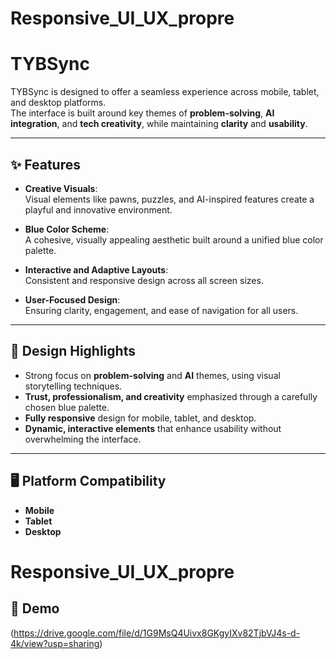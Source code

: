# Responsive_UI_UX_propre
# TYBSync

TYBSync is designed to offer a seamless experience across mobile, tablet, and desktop platforms.  
The interface is built around key themes of **problem-solving**, **AI integration**, and **tech creativity**, while maintaining **clarity** and **usability**.

---

## ✨ Features

- **Creative Visuals**:  
  Visual elements like pawns, puzzles, and AI-inspired features create a playful and innovative environment.
  
- **Blue Color Scheme**:  
  A cohesive, visually appealing aesthetic built around a unified blue color palette.

- **Interactive and Adaptive Layouts**:  
  Consistent and responsive design across all screen sizes.

- **User-Focused Design**:  
  Ensuring clarity, engagement, and ease of navigation for all users.

---

## 🎯 Design Highlights

- Strong focus on **problem-solving** and **AI** themes, using visual storytelling techniques.
- **Trust, professionalism, and creativity** emphasized through a carefully chosen blue palette.
- **Fully responsive** design for mobile, tablet, and desktop.
- **Dynamic, interactive elements** that enhance usability without overwhelming the interface.

---

## 🖥️ Platform Compatibility

- **Mobile**  
- **Tablet**  
- **Desktop**


# **Responsive_UI_UX_propre**

## 🎥 Demo

(https://drive.google.com/file/d/1G9MsQ4Uivx8GKgyIXv82TjbVJ4s-d-4k/view?usp=sharing)
